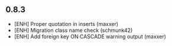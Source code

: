 0.8.3
-----

 * [ENH] Proper quotation in inserts (maxxer)
 * [ENH] Migration class name check (schmunk42)
 * [ENH] Add foreign key ON CASCADE warning output (maxxer)
